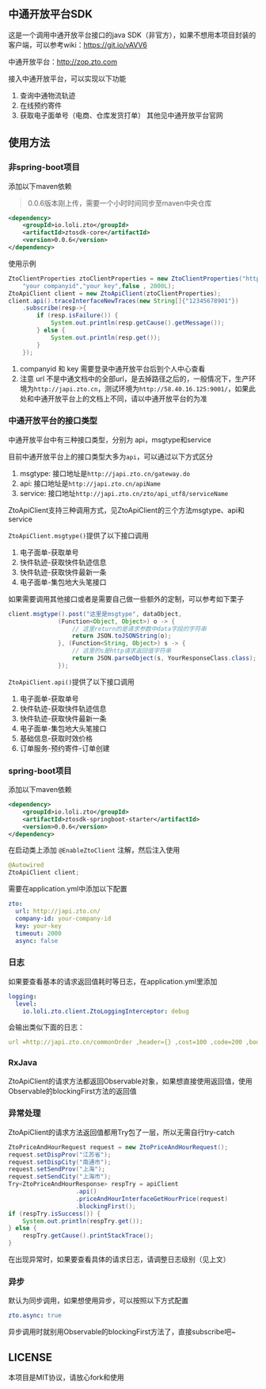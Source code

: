 ## 中通开放平台SDK
这是一个调用中通开放平台接口的java SDK（非官方），如果不想用本项目封装的客户端，可以参考wiki：https://git.io/vAVV6

中通开放平台：http://zop.zto.com

接入中通开放平台，可以实现以下功能
1. 查询中通物流轨迹
2. 在线预约寄件
3. 获取电子面单号（电商、仓库发货打单）
其他见中通开放平台官网

## 使用方法

### 非spring-boot项目

添加以下maven依赖
> 0.0.6版本刚上传，需要一个小时时间同步至maven中央仓库

```xml
<dependency>
    <groupId>io.loli.zto</groupId>
    <artifactId>ztosdk-core</artifactId>
    <version>0.0.6</version>
</dependency>
```
使用示例
```java
ZtoClientProperties ztoClientProperties = new ZtoClientProperties("http://japi.zto.cn/",
    "your companyid","your key",false , 2000L);
ZtoApiClient client = new ZtoApiClient(ztoClientProperties);
client.api().traceInterfaceNewTraces(new String[]{"12345678901"})
    .subscribe(resp->{
        if (resp.isFailure()) {
            System.out.println(resp.getCause().getMessage());
        } else {
            System.out.println(resp.get());
        }
    });
```

1. companyid 和 key 需要登录中通开放平台后到个人中心查看
2. 注意 url 不是中通文档中的全部url，是去掉路径之后的，一般情况下，生产环境为`http://japi.zto.cn`，测试环境为`http://58.40.16.125:9001/`，如果此处和中通开放平台上的文档上不同，请以中通开放平台的为准


### 中通开放平台的接口类型
中通开放平台中有三种接口类型，分别为 api，msgtype和service


目前中通开放平台上的接口类型大多为`api`，可以通过以下方式区分

1. msgtype: 接口地址是`http://japi.zto.cn/gateway.do`
2. api: 接口地址是`http://japi.zto.cn/apiName`
3. service: 接口地址`http://japi.zto.cn/zto/api_utf8/serviceName`


ZtoApiClient支持三种调用方式，见ZtoApiClient的三个方法msgtype、api和service


`ZtoApiClient.msgtype()`提供了以下接口调用
1. 电子面单-获取单号
2. 快件轨迹-获取快件轨迹信息
3. 快件轨迹-获取快件最新一条
4. 电子面单-集包地大头笔接口

如果需要调用其他接口或者是需要自己做一些额外的定制，可以参考如下栗子
```java
client.msgtype().post("这里是msgtype", dataObject,
              (Function<Object, Object>) o -> {
                  // 这里return的是请求参数中data字段的字符串
                  return JSON.toJSONString(o);
              }, (Function<String, Object>) s -> {
                  // 这里的s是http请求返回值字符串
                  return JSON.parseObject(s, YourResponseClass.class);
              });
```

`ZtoApiClient.api()`提供了以下接口调用
1. 电子面单-获取单号
2. 快件轨迹-获取快件轨迹信息
3. 快件轨迹-获取快件最新一条
4. 电子面单-集包地大头笔接口
5. 基础信息-获取时效价格
6. 订单服务-预约寄件-订单创建


### spring-boot项目
添加以下maven依赖
```xml
<dependency>
    <groupId>io.loli.zto</groupId>
    <artifactId>ztosdk-springboot-starter</artifactId>
    <version>0.0.6</version>
</dependency>
```

在启动类上添加 `@EnableZtoClient` 注解，然后注入使用
```java
@Autowired
ZtoApiClient client;
```

需要在application.yml中添加以下配置
```yaml
zto:
  url: http://japi.zto.cn/
  company-id: your-company-id
  key: your-key
  timeout: 2000
  async: false
```

### 日志
如果要查看基本的请求返回值耗时等日志，在application.yml里添加
```yaml
logging:
  level:
    io.loli.zto.client.ZtoLoggingInterceptor: debug
```
会输出类似下面的日志：
```yaml
url =http://japi.zto.cn/commonOrder ,header={} ,cost=100 ,code=200 ,body=>{{}} ,response={}
```

### RxJava
ZtoApiClient的请求方法都返回Observable对象，如果想直接使用返回值，使用Observable的blockingFirst方法的返回值

### 异常处理
ZtoApiClient的请求方法返回值都用Try包了一层，所以无需自行try-catch

```java
ZtoPriceAndHourRequest request = new ZtoPriceAndHourRequest();
request.setDispProv("江苏省");
request.setDispCity("南通市");
request.setSendProv("上海");
request.setSendCity("上海市");
Try<ZtoPriceAndHourResponse> respTry = apiClient
                   .api()
                   .priceAndHourInterfaceGetHourPrice(request)
                   .blockingFirst();
if (respTry.isSuccess()) {
    System.out.println(respTry.get());
} else {
    respTry.getCause().printStackTrace();
}
```
在出现异常时，如果要查看具体的请求日志，请调整日志级别（见上文）

### 异步
默认为同步调用，如果想使用异步，可以按照以下方式配置

```yaml
zto.async: true
```
异步调用时就别用Observable的blockingFirst方法了，直接subscribe吧~

## LICENSE
本项目是MIT协议，请放心fork和使用
